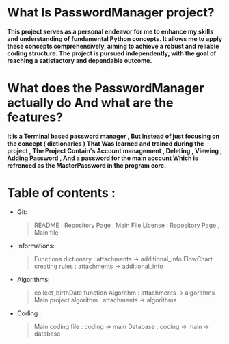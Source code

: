 # What Is PasswordManager project?

**This project serves as a personal endeavor for me to enhance my skills and understanding of fundamental Python concepts. It allows me to apply these concepts comprehensively, aiming to achieve a robust and reliable coding structure. The project is pursued independently, with the goal of reaching a satisfactory and dependable outcome.**

# What does the PasswordManager actually do And what are the features? 
**It is a Terminal based password manager , But instead of just focusing on the concept ( dictionaries ) That Was learned and trained during the project ,
The Project Contain's Account management , Deleting , Viewing , Adding Password , And a password for the main account Which is refrenced as the MasterPassword in the program core.**

# Table of contents : 
- Git:
    > README : Repository Page , Main File 
    > License : Repository Page , Main file
- Informations:
  > Functions dictionary : attachments -> additional_info
  > FlowChart creating rules : attachments -> additional_info
- Algorithms:
    > collect_birthDate function Algorithm : attachments -> algorithms
    > Main project algorithm : attachments -> algorithms
- Coding :
    > Main coding file : coding -> main
    > Database : coding -> main -> database


